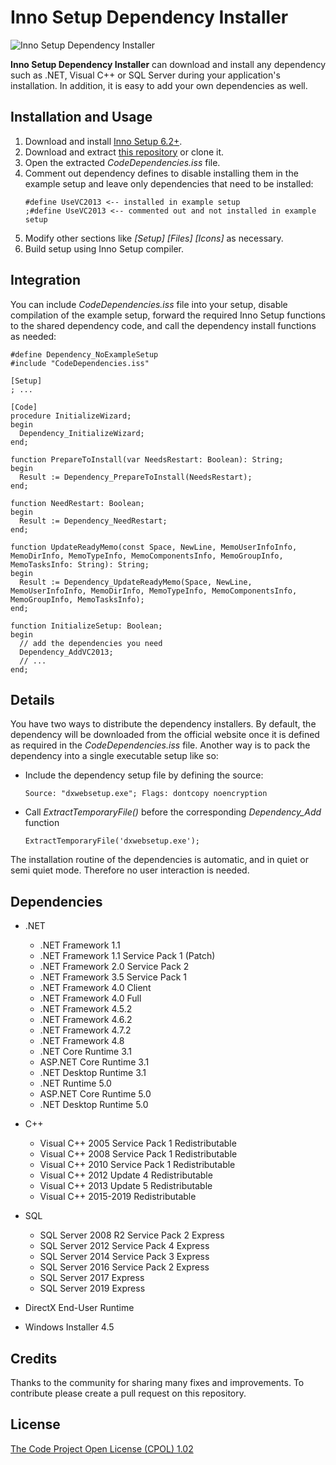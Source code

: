 # Inno Setup Dependency Installer

![Inno Setup Dependency Installer](https://user-images.githubusercontent.com/341158/122873592-3e2e9d80-d332-11eb-8055-8a4c6064ac4e.gif)

**Inno Setup Dependency Installer** can download and install any dependency such as .NET, Visual C++ or SQL Server during your application's installation. In addition, it is easy to add your own dependencies as well.

## Installation and Usage

1. Download and install [Inno Setup 6.2+](https://www.jrsoftware.org/isinfo.php).
2. Download and extract [this repository](https://github.com/DomGries/InnoDependencyInstaller/archive/master.zip) or clone it.
3. Open the extracted _CodeDependencies.iss_ file.
4. Comment out dependency defines to disable installing them in the example setup and leave only dependencies that need to be installed:
    ```iss
    #define UseVC2013 <-- installed in example setup
    ;#define UseVC2013 <-- commented out and not installed in example setup
    ```
5. Modify other sections like _[Setup] [Files] [Icons]_ as necessary.
6. Build setup using Inno Setup compiler.

## Integration

You can include _CodeDependencies.iss_ file into your setup, disable compilation of the example setup, forward the required Inno Setup functions to the shared dependency code, and call the dependency install functions as needed:

```iss
#define Dependency_NoExampleSetup
#include "CodeDependencies.iss"

[Setup]
; ...

[Code]
procedure InitializeWizard;
begin
  Dependency_InitializeWizard;
end;

function PrepareToInstall(var NeedsRestart: Boolean): String;
begin
  Result := Dependency_PrepareToInstall(NeedsRestart);
end;

function NeedRestart: Boolean;
begin
  Result := Dependency_NeedRestart;
end;

function UpdateReadyMemo(const Space, NewLine, MemoUserInfoInfo, MemoDirInfo, MemoTypeInfo, MemoComponentsInfo, MemoGroupInfo, MemoTasksInfo: String): String;
begin
  Result := Dependency_UpdateReadyMemo(Space, NewLine, MemoUserInfoInfo, MemoDirInfo, MemoTypeInfo, MemoComponentsInfo, MemoGroupInfo, MemoTasksInfo);
end;

function InitializeSetup: Boolean;
begin
  // add the dependencies you need
  Dependency_AddVC2013;
  // ...
end;
```

## Details

You have two ways to distribute the dependency installers. By default, the dependency will be downloaded from the official website once it is defined as required in the _CodeDependencies.iss_ file. Another way is to pack the dependency into a single executable setup like so:

* Include the dependency setup file by defining the source:

    ```iss
    Source: "dxwebsetup.exe"; Flags: dontcopy noencryption
    ```

* Call _ExtractTemporaryFile()_ before the corresponding _Dependency_Add_ function

    ```iss
    ExtractTemporaryFile('dxwebsetup.exe');
    ```

The installation routine of the dependencies is automatic, and in quiet or semi quiet mode. Therefore no user interaction is needed.

## Dependencies

* .NET
    * .NET Framework 1.1
    * .NET Framework 1.1 Service Pack 1 (Patch)
    * .NET Framework 2.0 Service Pack 2
    * .NET Framework 3.5 Service Pack 1
    * .NET Framework 4.0 Client
    * .NET Framework 4.0 Full
    * .NET Framework 4.5.2
    * .NET Framework 4.6.2
    * .NET Framework 4.7.2
    * .NET Framework 4.8
    * .NET Core Runtime 3.1
    * ASP.NET Core Runtime 3.1
    * .NET Desktop Runtime 3.1
    * .NET Runtime 5.0
    * ASP.NET Core Runtime 5.0
    * .NET Desktop Runtime 5.0

* C++
    * Visual C++ 2005 Service Pack 1 Redistributable
    * Visual C++ 2008 Service Pack 1 Redistributable
    * Visual C++ 2010 Service Pack 1 Redistributable
    * Visual C++ 2012 Update 4 Redistributable
    * Visual C++ 2013 Update 5 Redistributable
    * Visual C++ 2015-2019 Redistributable

* SQL
    * SQL Server 2008 R2 Service Pack 2 Express
    * SQL Server 2012 Service Pack 4 Express
    * SQL Server 2014 Service Pack 3 Express
    * SQL Server 2016 Service Pack 2 Express
    * SQL Server 2017 Express
    * SQL Server 2019 Express

* DirectX End-User Runtime
* Windows Installer 4.5

## Credits

Thanks to the community for sharing many fixes and improvements. To contribute please create a pull request on this repository.

## License

[The Code Project Open License (CPOL) 1.02](https://github.com/DomGries/InnoDependencyInstaller/blob/master/LICENSE.md)
